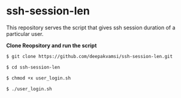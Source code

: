 # ssh-session-len
This repository serves the script that gives ssh session duration of a particular user.

**Clone Reopsitory and run the script**
```sh
$ git clone https://github.com/deepakvamsi/ssh-session-len.git

$ cd ssh-session-len

$ chmod +x user_login.sh

$ ./user_login.sh
```
